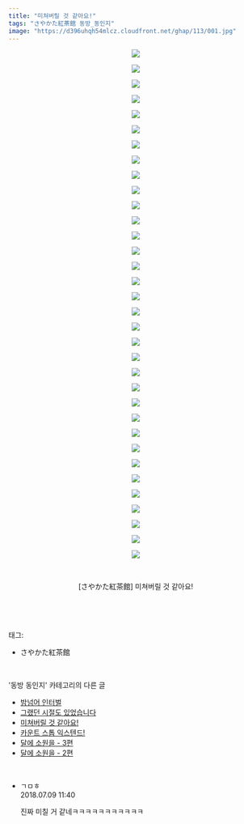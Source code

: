 ```yaml
---
title: "미쳐버릴 것 같아요!"
tags: "さやかた紅茶館 동방_동인지"
image: "https://d396uhqh54mlcz.cloudfront.net/ghap/113/001.jpg"
---
```

<div class="article">
<p style="text-align: center; clear: none; float: none;"><img src="{{ site.imgserver7 }}/ghap/113/001.jpg"/></p>
<p style="text-align: center; clear: none; float: none;"><img src="{{ site.imgserver7 }}/ghap/113/002.jpg"/></p>
<p style="text-align: center; clear: none; float: none;"><img src="{{ site.imgserver7 }}/ghap/113/003.jpg"/></p>
<p style="text-align: center; clear: none; float: none;"><img src="{{ site.imgserver7 }}/ghap/113/004.jpg"/></p>
<p style="text-align: center; clear: none; float: none;"><img src="{{ site.imgserver7 }}/ghap/113/005.jpg"/></p>
<p style="text-align: center; clear: none; float: none;"><img src="{{ site.imgserver7 }}/ghap/113/006.jpg"/></p>
<p style="text-align: center; clear: none; float: none;"><img src="{{ site.imgserver7 }}/ghap/113/007.jpg"/></p>
<p style="text-align: center; clear: none; float: none;"><img src="{{ site.imgserver7 }}/ghap/113/008.jpg"/></p>
<p style="text-align: center; clear: none; float: none;"><img src="{{ site.imgserver7 }}/ghap/113/009.jpg"/></p>
<p style="text-align: center; clear: none; float: none;"><img src="{{ site.imgserver7 }}/ghap/113/010.jpg"/></p>
<p style="text-align: center; clear: none; float: none;"><img src="{{ site.imgserver7 }}/ghap/113/011.jpg"/></p>
<p style="text-align: center; clear: none; float: none;"><img src="{{ site.imgserver7 }}/ghap/113/012.jpg"/></p>
<p style="text-align: center; clear: none; float: none;"><img src="{{ site.imgserver7 }}/ghap/113/013.jpg"/></p>
<p style="text-align: center; clear: none; float: none;"><img src="{{ site.imgserver7 }}/ghap/113/014.jpg"/></p>
<p style="text-align: center; clear: none; float: none;"><img src="{{ site.imgserver7 }}/ghap/113/015.jpg"/></p>
<p style="text-align: center; clear: none; float: none;"><img src="{{ site.imgserver7 }}/ghap/113/016.jpg"/></p>
<p style="text-align: center; clear: none; float: none;"><img src="{{ site.imgserver7 }}/ghap/113/017.jpg"/></p>
<p style="text-align: center; clear: none; float: none;"><img src="{{ site.imgserver7 }}/ghap/113/018.jpg"/></p>
<p style="text-align: center; clear: none; float: none;"><img src="{{ site.imgserver7 }}/ghap/113/019.jpg"/></p>
<p style="text-align: center; clear: none; float: none;"><img src="{{ site.imgserver7 }}/ghap/113/020.jpg"/></p>
<p style="text-align: center; clear: none; float: none;"><img src="{{ site.imgserver7 }}/ghap/113/021.jpg"/></p>
<p style="text-align: center; clear: none; float: none;"><img src="{{ site.imgserver7 }}/ghap/113/022.jpg"/></p>
<p style="text-align: center; clear: none; float: none;"><img src="{{ site.imgserver7 }}/ghap/113/023.jpg"/></p>
<p style="text-align: center; clear: none; float: none;"><img src="{{ site.imgserver7 }}/ghap/113/024.jpg"/></p>
<p style="text-align: center; clear: none; float: none;"><img src="{{ site.imgserver7 }}/ghap/113/025.jpg"/></p>
<p style="text-align: center; clear: none; float: none;"><img src="{{ site.imgserver7 }}/ghap/113/026.jpg"/></p>
<p style="text-align: center; clear: none; float: none;"><img src="{{ site.imgserver7 }}/ghap/113/027.jpg"/></p>
<p style="text-align: center; clear: none; float: none;"><img src="{{ site.imgserver7 }}/ghap/113/028.jpg"/></p>
<p style="text-align: center; clear: none; float: none;"><img src="{{ site.imgserver7 }}/ghap/113/029.jpg"/></p>
<p style="text-align: center; clear: none; float: none;"><img src="{{ site.imgserver7 }}/ghap/113/030.jpg"/></p>
<p style="text-align: center; clear: none; float: none;"><img src="{{ site.imgserver7 }}/ghap/113/031.jpg"/></p>
<p style="text-align: center; clear: none; float: none;"><img src="{{ site.imgserver7 }}/ghap/113/032.jpg"/></p>
<p style="text-align: center; clear: none; float: none;"><img src="{{ site.imgserver7 }}/ghap/113/033.jpg"/></p>
<p style="text-align: center; clear: none; float: none;"><img src="{{ site.imgserver7 }}/ghap/113/034.jpg"/></p>
<p style="text-align: center; clear: none; float: none;"><br/></p>
<p style="text-align: center; clear: none; float: none;">[さやかた紅茶館] 미쳐버릴 것 같아요!</p>
<p><br/></p>
</div><br/>
<div class="tagTrail">
<p>태그: </p>
<ul>
<li>さやかた紅茶館</li>
</ul>
</div><br/>
<div class="another">
<p>'동방 동인지' 카테고리의 다른 글</p>
<ul>
<li><a href="/ghap_115">밤넘어 인터벌</a></li>
<li><a href="/ghap_114">그랬던 시절도 있었습니다</a></li>
<li><a href="/ghap_113">미쳐버릴 것 같아요!</a></li>
<li><a href="/ghap_112">카운트 스톱 익스텐드!</a></li>
<li><a href="/ghap_111">달에 소원을 - 3편</a></li>
<li><a href="/ghap_110">달에 소원을 - 2편</a></li>
</ul>
</div><br/>
<div class="cb_module cb_fluid">
<div class="cb_wrt cb_profile">
<div class="comment">
<ul>
<li class="cb_thumb_off" id="comment15282647">
<div class="cb_comment_area">
<div class="cb_info_area">
<div class="cb_section">
<span class="cb_nick_name">ㄱㅁㅎ</span>
</div>
<div class="cb_section">
<span class="cb_date">2018.07.09 11:40 </span>
</div>
</div>
<div class="cb_dsc_comment">
<p class="cb_dsc">
											진짜 미칠 거 같네ㅋㅋㅋㅋㅋㅋㅋㅋㅋㅋㅋ
										</p>
</div>
</div></li>
</ul>
</div>
</div><!-- commentList close -->
</div><br/>
